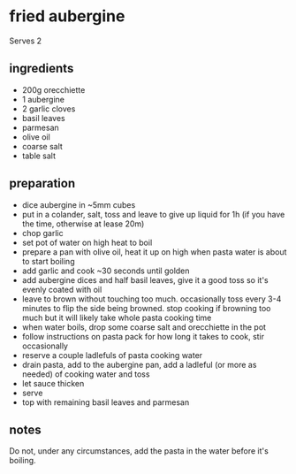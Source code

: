 # fried aubergine

Serves 2

## ingredients

- 200g orecchiette
- 1 aubergine
- 2 garlic cloves
- basil leaves
- parmesan
- olive oil
- coarse salt
- table salt

## preparation

- dice aubergine in ~5mm cubes
- put in a colander, salt, toss and leave to give up liquid for 1h (if you have the time, otherwise at lease 20m)
- chop garlic
- set pot of water on high heat to boil
- prepare a pan with olive oil, heat it up on high when pasta water is about to start boiling
- add garlic and cook ~30 seconds until golden
- add aubergine dices and half basil leaves, give it a good toss so it's evenly coated with oil
- leave to brown without touching too much. occasionally toss every 3-4 minutes to flip the side being browned. stop cooking if browning too much but it will likely take whole pasta cooking time
- when water boils, drop some coarse salt and orecchiette in the pot
- follow instructions on pasta pack for how long it takes to cook, stir occasionally
- reserve a couple ladlefuls of pasta cooking water
- drain pasta, add to the aubergine pan, add a ladleful (or more as needed) of cooking water and toss
- let sauce thicken
- serve
- top with remaining basil leaves and parmesan

## notes

Do not, under any circumstances, add the pasta in the water before it's boiling.
